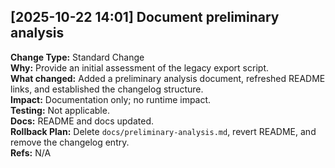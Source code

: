 ## [2025-10-22 14:01] Document preliminary analysis
**Change Type:** Standard Change  
**Why:** Provide an initial assessment of the legacy export script.  
**What changed:** Added a preliminary analysis document, refreshed README links, and established the changelog structure.  
**Impact:** Documentation only; no runtime impact.  
**Testing:** Not applicable.  
**Docs:** README and docs updated.  
**Rollback Plan:** Delete `docs/preliminary-analysis.md`, revert README, and remove the changelog entry.  
**Refs:** N/A
